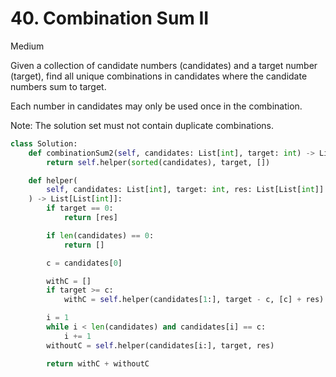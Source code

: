 # 40. Combination Sum II

Medium

Given a collection of candidate numbers (candidates) and a target number (target), find all unique combinations in candidates where the candidate numbers sum to target.

Each number in candidates may only be used once in the combination.

Note: The solution set must not contain duplicate combinations.

```python
class Solution:
    def combinationSum2(self, candidates: List[int], target: int) -> List[List[int]]:
        return self.helper(sorted(candidates), target, [])

    def helper(
        self, candidates: List[int], target: int, res: List[List[int]]
    ) -> List[List[int]]:
        if target == 0:
            return [res]

        if len(candidates) == 0:
            return []

        c = candidates[0]

        withC = []
        if target >= c:
            withC = self.helper(candidates[1:], target - c, [c] + res)

        i = 1
        while i < len(candidates) and candidates[i] == c:
            i += 1
        withoutC = self.helper(candidates[i:], target, res)

        return withC + withoutC
```